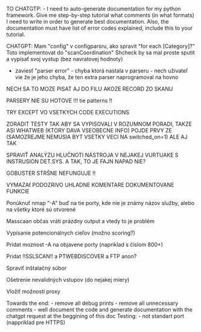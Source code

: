 TO CHATGTP:
    - I need to auto-generate documentation for my python framework. Give me step-by-step tutorial what comments (in what formats) I need to write in order to generate best documentation. Also, the documentation must have list of error codes explained, include this to your tutorial.


CHATGPT: Mam "config" v configparsru, ako spravit "for each [Category]?"
Toto implementovat do "scanCoordination"
Shcheck by sa mal proste sputit a vypisať svoj vystup (bez navratovej hodnoty)


- zaviesť "parser error" - chyba ktorá nastala v parseru - nech uživateľ vie že je jeho chyba, že ten extra parser naprogramoval na hovno

NECH SA TO MOZE PISAT AJ DO FILU AKOZE RECORD ZO SKANU 

PARSERY NIE SU HOTOVE !!! tie patterns !!

TRY EXCEPT VO VSETKYCH CODE EXECUTIONS

ZORADIT TESTY TAK ABY SA VYPISOVALI V ROZUMNOM PORADI, TAKZE ASI WHATWEB (KTORY DAVA VSEOBECNE INFO) POJDE PRVY ZE (SAMOZREJME NEMUSIA BYT VSETKY VECI NA switched_on=1) ALE AJ TAK

SPRAVIŤ ANALÝZU HLUČNOTI NÁSTROJA V NEJAKEJ VURTUAKE S INSTRUSION DET.SYS. A TAK, TO JE FAJN NAPAD NIE?

GOBUSTER STRŠNE NEFUNGUJE !!

VYMAZAť PODOZRIVO UHLADNE KOMENTARE DOKUMENTOVANE FUNKCIE

Ponúknuť nmap "-A" buď na tie porty, kde nie je známy názov služby, alebo na všetky ktoré sú otvorené

Masscaan občas vráti prázdny output a vtedy to je problém


Vypísanie potencionálnych cieľov (možno scoring?)

Pridat moznost -A na objavene porty (napriklad s číslom 800+)

Pridat !!SSLSCAN!! a PTWEBDISCOVER a FTP anon?

Spraviť inštalačný súbor

Ošetrenie nevalidných vstupov (do nejakej miery)

Vložiť možnosti proxy 


Towards the end:
    - remove all debug prints
    - remove all unnecessary comments
    - well document the code and generate documentation with the chatgpt request at the beggining of this doc
Testing:
     - not standart port (nappríklad pre HTTPS)


